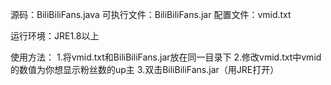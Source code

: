 源码：BiliBiliFans.java
可执行文件：BiliBiliFans.jar
配置文件：vmid.txt

运行环境：JRE1.8以上

使用方法：
1.将vmid.txt和BiliBiliFans.jar放在同一目录下
2.修改vmid.txt中vmid的数值为你想显示粉丝数的up主
3.双击BiliBiliFans.jar（用JRE打开）
